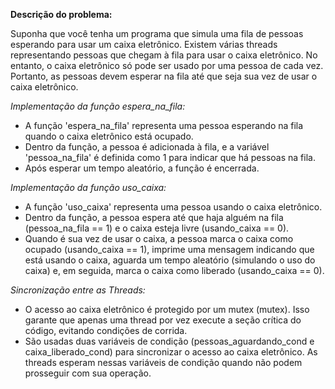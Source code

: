 **Descrição do problema:**

Suponha que você tenha um programa que simula uma fila de pessoas esperando para usar um caixa eletrônico. Existem várias threads representando pessoas que chegam à fila para usar o caixa eletrônico. No entanto, o caixa eletrônico só pode ser usado por uma pessoa de cada vez. Portanto, as pessoas devem esperar na fila até que seja sua vez de usar o caixa eletrônico.

*Implementação da função espera_na_fila:*

  * A função 'espera_na_fila' representa uma pessoa esperando na fila quando o caixa eletrônico está ocupado.
  * Dentro da função, a pessoa é adicionada à fila, e a variável 'pessoa_na_fila' é definida como 1 para indicar que há pessoas na fila.
  * Após esperar um tempo aleatório, a função é encerrada.
    
*Implementação da função uso_caixa:*

  * A função 'uso_caixa' representa uma pessoa usando o caixa eletrônico.
  * Dentro da função, a pessoa espera até que haja alguém na fila (pessoa_na_fila == 1) e o caixa esteja livre (usando_caixa == 0).
  * Quando é sua vez de usar o caixa, a pessoa marca o caixa como ocupado (usando_caixa == 1), imprime uma mensagem indicando que está usando o caixa, aguarda um tempo aleatório (simulando o uso do caixa) e, em seguida, marca o caixa como liberado (usando_caixa == 0).
    
*Sincronização entre as Threads:*

  * O acesso ao caixa eletrônico é protegido por um mutex (mutex). Isso garante que apenas uma thread por vez execute a seção crítica do código, evitando condições de corrida.
  * São usadas duas variáveis de condição (pessoas_aguardando_cond e caixa_liberado_cond) para sincronizar o acesso ao caixa eletrônico. As threads esperam nessas variáveis de condição quando não podem prosseguir com sua operação.
